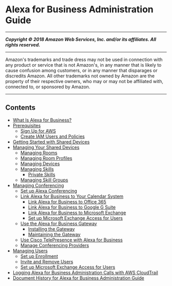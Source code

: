 # Alexa for Business Administration Guide

-----
*****Copyright &copy; 2018 Amazon Web Services, Inc. and/or its affiliates. All rights reserved.*****

-----
Amazon's trademarks and trade dress may not be used in 
     connection with any product or service that is not Amazon's, 
     in any manner that is likely to cause confusion among customers, 
     or in any manner that disparages or discredits Amazon. All other 
     trademarks not owned by Amazon are the property of their respective
     owners, who may or may not be affiliated with, connected to, or 
     sponsored by Amazon.

-----
## Contents
+ [What Is Alexa for Business?](what-is.md)
+ [Prerequisites](setting-up.md)
   + [Sign Up for AWS](console_signup.md)
   + [Create IAM Users and Policies](create-IAM.md)
+ [Getting Started with Shared Devices](getting-started.md)
+ [Managing Your Shared Devices](manage-shared-devices.md)
   + [Managing Rooms](manage-rooms.md)
   + [Managing Room Profiles](manage-profiles.md)
   + [Managing Devices](manage-devices.md)
   + [Managing Skills](manage-skills.md)
      + [Private Skills](private-skills.md)
   + [Managing Skill Groups](manage-skill-groups.md)
+ [Managing Conferencing](manage-conferencing.md)
   + [Set up Alexa Conferencing](setup-conferencing.md)
   + [Link Alexa for Business to Your Calendar System](manage-calendaring.md)
      + [Link Alexa for Business to Office 365](office.md)
      + [Link Alexa for Business to Google G Suite](google.md)
      + [Link Alexa for Business to Microsoft Exchange](exchange.md)
      + [Set up Microsoft Exchange Access for Users](exchange_users.md)
   + [Use the Alexa for Business Gateway](a4b-gateway.md)
      + [Installing the Gateway](install-gateway.md)
      + [Maintaining the Gateway](maintain-gateway.md)
   + [Use Cisco TelePresence with Alexa for Business](using-cisco.md)
   + [Manage Conferencing Providers](manage-providers.md)
+ [Managing Users](manage-users.md)
   + [Set up Enrollment](enroll-users.md)
   + [Invite and Remove Users](add-users.md)
   + [Set up Microsoft Exchange Access for Users](connect-exchange.md)
+ [Logging Alexa for Business Administration Calls with AWS CloudTrail](cloudtrail.md)
+ [Document History for Alexa for Business Administration Guide](doc-history.md)